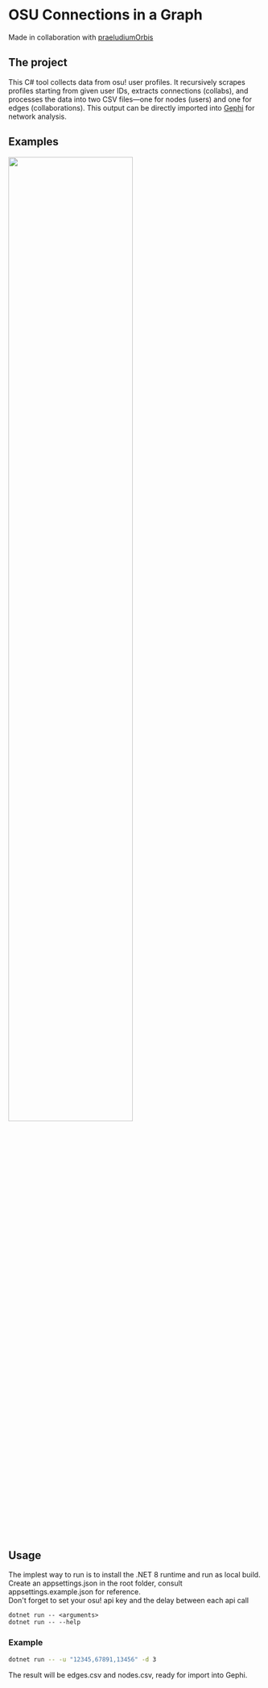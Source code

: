 # OSU Connections in a Graph
Made in collaboration with [praeludiumOrbis](https://github.com/praeludiumOrbis)

## The project
This C# tool collects data from osu! user profiles. It recursively scrapes profiles starting from given user IDs, extracts connections (collabs), and processes the data into two CSV files—one for nodes (users) and one for edges (collaborations). This output can be directly imported into [Gephi](https://gephi.org/) for network analysis.

## Examples
<img src="Examples/world.jpg" width="70%" />

## Usage
<p>
The implest way to run is to install the .NET 8 runtime and run as local build.<br>
Create an appsettings.json in the root folder, consult appsettings.example.json for reference.<br>
Don't forget to set your osu! api key and the delay between each api call
</p>

```
dotnet run -- <arguments>
dotnet run -- --help
```

### Example

```bash
dotnet run -- -u "12345,67891,13456" -d 3
```

<p>
The result will be edges.csv and nodes.csv, ready for import into Gephi.
</p>
